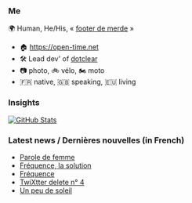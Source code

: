 ### Me

🌍 Human, He/His, « [footer de merde](https://open-time.net/post/2013/07/17/La-veritable-histoire-du-Footer-de-merde-) » 
* 🏠 https://open-time.net 
* 🛠️ Lead dev' of [dotclear](https://git.dotclear.org/dev/dotclear)
* 📷 photo, 🚲 vélo, 🏍️ moto 
* 🇫🇷 native, 🇬🇧 speaking, 🇪🇺 living

### Insights

[![GitHub Stats](https://github-readme-stats-sigma-five.vercel.app/api?username=franck-paul)](https://github.com/franck-paul)

### Latest news / Dernières nouvelles (in French)

<!-- BLOG-POST-LIST:START -->
- [Parole de femme](https://open-time.net/post/2024/12/25/Parole-de-femme)
- [Fréquence, la solution](https://open-time.net/post/2024/12/24/Frequence-la-solution)
- [Fréquence](https://open-time.net/post/2024/12/23/Frequence)
- [TwiXtter delete n° 4](https://open-time.net/post/2024/12/22/TwiXtter-delete-n-4)
- [Un peu de soleil](https://open-time.net/post/2024/12/21/Un-peu-de-soleil)
<!-- BLOG-POST-LIST:END -->
